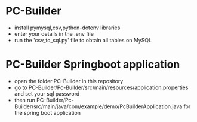 # PC-Builder

- install pymysql,csv,python-dotenv libraries
- enter your details in the .env file
- run the 'csv_to_sql.py' file to obtain all tables on MySQL

# PC-Builder Springboot application
- open the folder PC-Builder in this repository
- go to PC-Builder/Pc-Builder/src/main/resources/application.properties and set your sql password
- then run PC-Builder/Pc-Builder/src/main/java/com/example/demo/PcBuilderApplication.java for the spring boot application
